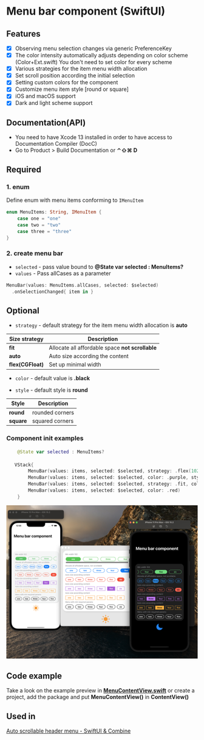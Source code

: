 # Menu bar component (SwiftUI)

## Features
- [x] Observing menu selection changes via generic PreferenceKey
- [x] The color intensity automatically adjusts depending on color scheme (Color+Ext.swift) You don't need to set color for every scheme
- [x] Various strategies for the item menu width allocation
- [x] Set scroll position according the initial selection
- [x] Setting custom colors for the component
- [x] Customize menu item style [round or square]
- [x] iOS and macOS support
- [x] Dark and light scheme support

## Documentation(API)
- You need to have Xcode 13 installed in order to have access to Documentation Compiler (DocC)
- Go to Product > Build Documentation or **⌃⇧⌘ D**

## Required

### 1. enum
Define enum with menu items conforming to ```IMenuItem```

```Swift 
enum MenuItems: String, IMenuItem {
    case one = "one"
    case two = "two"
    case three = "three"
}
```
### 2. create menu bar

* `selected` - pass value bound to **@State var selected : MenuItems?**
* `values` - Pass allCases as a parameter

```Swift 
MenuBar(values: MenuItems.allCases, selected: $selected)
  .onSelectionChanged{ item in }
```

## Optional

* `strategy` - default strategy for the item menu width allocation is **auto**

| Size strategy | Description |
| --- | --- |
|**fit**| Allocate all affordable space **not scrollable**|
|**auto**| Auto size according the content |
|**flex(CGFloat)**| Set up minimal width|

* `color` - default value is **.black**

* `style` - default style is **round**

| Style | Description |
| --- | --- |
|**round**| rounded corners |
|**square**| squared corners |


### Component init examples

```Swift
    @State var selected : MenuItems?

   VStack{
        MenuBar(values: items, selected: $selected, strategy: .flex(102), color: .green)
        MenuBar(values: items, selected: $selected, color: .purple, style: .square)
        MenuBar(values: items, selected: $selected, strategy: .fit, color: .blue)        
        MenuBar(values: items, selected: $selected, color: .red)
    } 
```
[![click to watch expected UI behavior for the example](https://github.com/The-Igor/d3-menu-bar/blob/main/Sources/img/img.png)](https://youtu.be/PQRkU7yWUrk)

## Code example

Take a look on the example preview in [**MenuContentView.swift**](https://github.com/The-Igor/d3-menu-bar/blob/main/Sources/d3-menu-bar/example/MenuViewExample.swift) or create a project, add the package and put **MenuContentView()** in **ContentView()**

## Used in
[Auto scrollable header menu - SwiftUI & Combine](https://github.com/The-Igor/d3-scrollable-menu-list)

